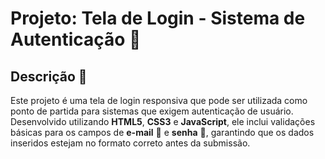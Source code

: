 # Projeto: Tela de Login - Sistema de Autenticação 🔐

## Descrição 📝

Este projeto é uma tela de login responsiva que pode ser utilizada como ponto de partida para sistemas que exigem autenticação de usuário. Desenvolvido utilizando **HTML5**, **CSS3** e **JavaScript**, ele inclui validações básicas para os campos de **e-mail** 📧 e **senha** 🔑, garantindo que os dados inseridos estejam no formato correto antes da submissão.